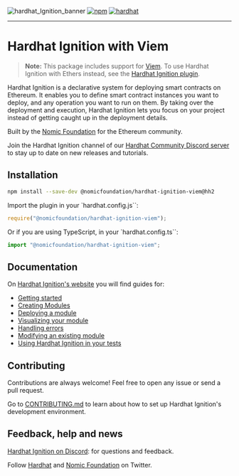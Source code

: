![hardhat_Ignition_banner](https://github.com/NomicFoundation/hardhat-ignition/assets/24030/cc73227b-8791-4bb3-bc9a-a39be69d215f) [![npm](https://img.shields.io/npm/v/@nomicfoundation/hardhat-ignition-viem.svg)](https://www.npmjs.com/package/@nomicfoundation/hardhat-ignition) [![hardhat](https://v2.hardhat.org/buidler-plugin-badge.svg?1)](https://hardhat.org)

---

# Hardhat Ignition with Viem

> **Note:** This package includes support for [Viem](https://viem.sh/). To use Hardhat Ignition with Ethers instead, see the [Hardhat Ignition plugin](https://www.npmjs.com/search?q=%40nomicfoundation%2Fhardhat-ignition-ethers).

Hardhat Ignition is a declarative system for deploying smart contracts on Ethereum. It enables you to define smart contract instances you want to deploy, and any operation you want to run on them. By taking over the deployment and execution, Hardhat Ignition lets you focus on your project instead of getting caught up in the deployment details.

Built by the [Nomic Foundation](https://nomic.foundation/) for the Ethereum community.

Join the Hardhat Ignition channel of our [Hardhat Community Discord server](https://hardhat.org/ignition-discord) to stay up to date on new releases and tutorials.

## Installation

```bash
npm install --save-dev @nomicfoundation/hardhat-ignition-viem@hh2
```

Import the plugin in your `hardhat.config.js``:

```js
require("@nomicfoundation/hardhat-ignition-viem");
```

Or if you are using TypeScript, in your `hardhat.config.ts``:

```js
import "@nomicfoundation/hardhat-ignition-viem";
```

## Documentation

On [Hardhat Ignition's website](https://v2.hardhat.org/ignition) you will find guides for:

- [Getting started](https://v2.hardhat.org/ignition/docs/getting-started)
- [Creating Modules](https://v2.hardhat.org/ignition/docs/guides/creating-modules)
- [Deploying a module](https://v2.hardhat.org/ignition/docs/guides/deploy)
- [Visualizing your module](https://v2.hardhat.org/ignition/docs/guides/visualize)
- [Handling errors](https://v2.hardhat.org/ignition/docs/guides/error-handling)
- [Modifying an existing module](https://v2.hardhat.org/ignition/docs/guides/modifications)
- [Using Hardhat Ignition in your tests](https://v2.hardhat.org/ignition/docs/guides/tests)

## Contributing

Contributions are always welcome! Feel free to open any issue or send a pull request.

Go to [CONTRIBUTING.md](https://github.com/NomicFoundation/hardhat-ignition/blob/main/CONTRIBUTING.md) to learn about how to set up Hardhat Ignition's development environment.

## Feedback, help and news

[Hardhat Ignition on Discord](https://hardhat.org/ignition-discord): for questions and feedback.

Follow [Hardhat](https://twitter.com/HardhatHQ) and [Nomic Foundation](https://twitter.com/NomicFoundation) on Twitter.
